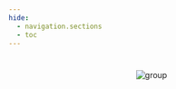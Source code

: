 ```yaml
---
hide:
  - navigation.sections
  - toc
---
```

#
<p align="center"><img alt="group" src="../../images/grp.jpg" /></p>
